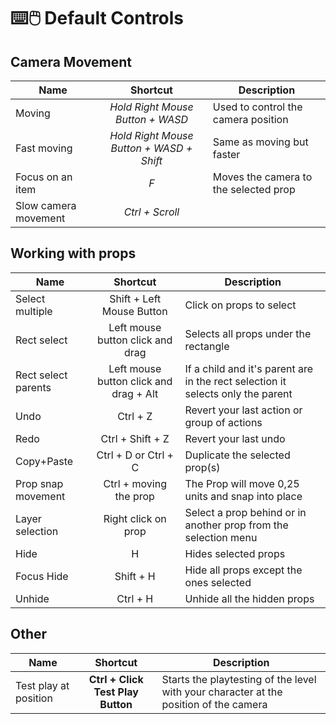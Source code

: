 # ⌨️🖱️ Default Controls
## Camera Movement
| Name | Shortcut | Description |
| ---- |:--------:| ------------|
| Moving | _Hold Right Mouse Button + WASD_ | Used to control the camera position |
| Fast moving | _Hold Right Mouse Button + WASD + Shift_ | Same as moving but faster |
| Focus on an item | _F_ | Moves the camera to the selected prop |
| Slow camera movement | _Ctrl + Scroll_ |  |

## Working with props
| Name | Shortcut | Description |
| ---- |:--------:| ------------|
| Select multiple | Shift + Left Mouse Button | Click on props to select |
| Rect select | Left mouse button click and drag | Selects all props under the rectangle |
| Rect select parents | Left mouse button click and drag + Alt | If a child and it's parent are in the rect selection it selects only the parent |
| Undo | Ctrl + Z | Revert your last action or group of actions |
| Redo | Ctrl + Shift + Z | Revert your last undo |
| Copy+Paste | Ctrl + D or Ctrl + C | Duplicate the selected prop(s) |
| Prop snap movement | Ctrl + moving the prop | The Prop will move 0,25 units and snap into place |
| Layer selection | Right click on prop | Select a prop behind or in another prop from the selection menu |
| Hide | H | Hides selected props |
| Focus Hide | Shift + H | Hide all props except the ones selected |
| Unhide | Ctrl + H | Unhide all the hidden props |

## Other
| Name | Shortcut | Description |
| ---- |:--------:| ------------|
| Test play at position | **Ctrl + Click Test Play Button** | Starts the playtesting of the level with your character at the position of the camera |

<!--|  |  |  |
|  |  |  |
|  |  |  |
|  |  |  |
|  |  |  |

If you have multiple objects that are stacked on top of each other, it is possible to select an object that is behind the closest object if you click the left mouse button. It will first select the object in front, but if you continue clicking the Left mouse button it will cycle through the other objects that are behind the closest object.-->